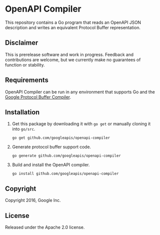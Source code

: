 # OpenAPI Compiler

This repository contains a Go program that reads an OpenAPI JSON
description and writes an equivalent Protocol Buffer representation.

## Disclaimer

This is prerelease software and work in progress. Feedback and
contributions are welcome, but we currently make no guarantees of 
function or stability.

## Requirements

OpenAPI Compiler can be run in any environment that supports Go
and the [Google Protocol Buffer Compiler](https://github.com/google/protobuf).

## Installation

1. Get this package by downloading it with `go get` or manually cloning it into `go/src`.

	`go get github.com/googleapis/openapi-compiler`

2. Generate protocol buffer support code.

	`go generate github.com/googleapis/openapi-compiler`

3. Build and install the OpenAPI compiler.

	`go install github.com/googleapis/openapi-compiler`

## Copyright

Copyright 2016, Google Inc.

## License

Released under the Apache 2.0 license.

